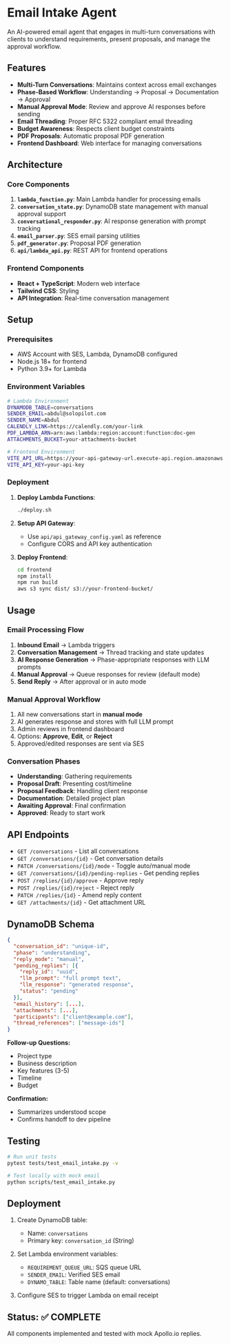 # Email Intake Agent

An AI-powered email agent that engages in multi-turn conversations with clients to understand requirements, present proposals, and manage the approval workflow.

## Features

- **Multi-Turn Conversations**: Maintains context across email exchanges
- **Phase-Based Workflow**: Understanding → Proposal → Documentation → Approval
- **Manual Approval Mode**: Review and approve AI responses before sending
- **Email Threading**: Proper RFC 5322 compliant email threading
- **Budget Awareness**: Respects client budget constraints
- **PDF Proposals**: Automatic proposal PDF generation
- **Frontend Dashboard**: Web interface for managing conversations

## Architecture

### Core Components

1. **`lambda_function.py`**: Main Lambda handler for processing emails
2. **`conversation_state.py`**: DynamoDB state management with manual approval support
3. **`conversational_responder.py`**: AI response generation with prompt tracking
4. **`email_parser.py`**: SES email parsing utilities
5. **`pdf_generator.py`**: Proposal PDF generation
6. **`api/lambda_api.py`**: REST API for frontend operations

### Frontend Components

- **React + TypeScript**: Modern web interface
- **Tailwind CSS**: Styling
- **API Integration**: Real-time conversation management

## Setup

### Prerequisites

- AWS Account with SES, Lambda, DynamoDB configured
- Node.js 18+ for frontend
- Python 3.9+ for Lambda

### Environment Variables

```bash
# Lambda Environment
DYNAMODB_TABLE=conversations
SENDER_EMAIL=abdul@solopilot.com
SENDER_NAME=Abdul
CALENDLY_LINK=https://calendly.com/your-link
PDF_LAMBDA_ARN=arn:aws:lambda:region:account:function:doc-gen
ATTACHMENTS_BUCKET=your-attachments-bucket

# Frontend Environment
VITE_API_URL=https://your-api-gateway-url.execute-api.region.amazonaws.com/prod
VITE_API_KEY=your-api-key
```

### Deployment

1. **Deploy Lambda Functions**:
   ```bash
   ./deploy.sh
   ```

2. **Setup API Gateway**:
   - Use `api/api_gateway_config.yaml` as reference
   - Configure CORS and API key authentication

3. **Deploy Frontend**:
   ```bash
   cd frontend
   npm install
   npm run build
   aws s3 sync dist/ s3://your-frontend-bucket/
   ```

## Usage

### Email Processing Flow

1. **Inbound Email** → Lambda triggers
2. **Conversation Management** → Thread tracking and state updates
3. **AI Response Generation** → Phase-appropriate responses with LLM prompts
4. **Manual Approval** → Queue responses for review (default mode)
5. **Send Reply** → After approval or in auto mode

### Manual Approval Workflow

1. All new conversations start in **manual mode**
2. AI generates response and stores with full LLM prompt
3. Admin reviews in frontend dashboard
4. Options: **Approve**, **Edit**, or **Reject**
5. Approved/edited responses are sent via SES

### Conversation Phases

- **Understanding**: Gathering requirements
- **Proposal Draft**: Presenting cost/timeline
- **Proposal Feedback**: Handling client response
- **Documentation**: Detailed project plan
- **Awaiting Approval**: Final confirmation
- **Approved**: Ready to start work

## API Endpoints

- `GET /conversations` - List all conversations
- `GET /conversations/{id}` - Get conversation details
- `PATCH /conversations/{id}/mode` - Toggle auto/manual mode
- `GET /conversations/{id}/pending-replies` - Get pending replies
- `POST /replies/{id}/approve` - Approve reply
- `POST /replies/{id}/reject` - Reject reply
- `PATCH /replies/{id}` - Amend reply content
- `GET /attachments/{id}` - Get attachment URL

## DynamoDB Schema

```json
{
  "conversation_id": "unique-id",
  "phase": "understanding",
  "reply_mode": "manual",
  "pending_replies": [{
    "reply_id": "uuid",
    "llm_prompt": "full prompt text",
    "llm_response": "generated response",
    "status": "pending"
  }],
  "email_history": [...],
  "attachments": [...],
  "participants": ["client@example.com"],
  "thread_references": ["message-ids"]
}
```

**Follow-up Questions:**
- Project type
- Business description
- Key features (3-5)
- Timeline
- Budget

**Confirmation:**
- Summarizes understood scope
- Confirms handoff to dev pipeline

## Testing

```bash
# Run unit tests
pytest tests/test_email_intake.py -v

# Test locally with mock email
python scripts/test_email_intake.py
```

## Deployment

1. Create DynamoDB table:
   - Name: `conversations`
   - Primary key: `conversation_id` (String)

2. Set Lambda environment variables:
   - `REQUIREMENT_QUEUE_URL`: SQS queue URL
   - `SENDER_EMAIL`: Verified SES email
   - `DYNAMO_TABLE`: Table name (default: conversations)

3. Configure SES to trigger Lambda on email receipt

## Status: ✅ COMPLETE

All components implemented and tested with mock Apollo.io replies.
